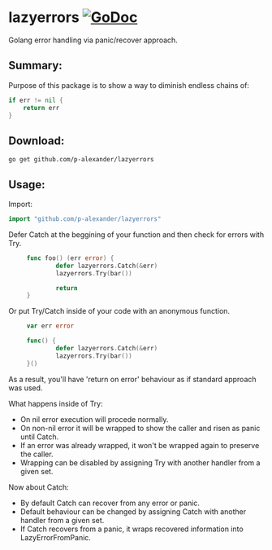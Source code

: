 # lazyerrors [![GoDoc](https://img.shields.io/badge/godoc-Reference-brightgreen.svg?style=flat)](https://godoc.org/github.com/p-alexander/lazyerrors)

Golang error handling via panic/recover approach.

## Summary:

Purpose of this package is to show a way to diminish endless chains of:

```go
if err != nil {
	return err
}
```

## Download:

`go get github.com/p-alexander/lazyerrors`

## Usage:

Import:

```go
import "github.com/p-alexander/lazyerrors"
```

 Defer Catch at the beggining of your function and then check for errors with Try.

```go
     func foo() (err error) {
             defer lazyerrors.Catch(&err)
             lazyerrors.Try(bar())

             return
     }
```

 Or put Try/Catch inside of your code with an anonymous function.

```go
     var err error

     func() {
             defer lazyerrors.Catch(&err)
             lazyerrors.Try(bar())
     }()
```

 As a result, you'll have 'return on error' behaviour as if standard approach was used.

 What happens inside of Try:
 - On nil error execution will procede normally.
 - On non-nil error it will be wrapped to show the caller and risen as panic until Catch.
 - If an error was already wrapped, it won't be wrapped again to preserve the caller.
 - Wrapping can be disabled by assigning Try with another handler from a given set.

 Now about Catch:
 - By default Catch can recover from any error or panic.
 - Default behaviour can be changed by assigning Catch with another handler from a given set.
 - If Catch recovers from a panic, it wraps recovered information into LazyErrorFromPanic.
